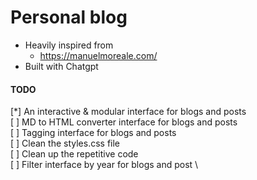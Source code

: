 # Personal blog

- Heavily inspired from
    - https://manuelmoreale.com/
- Built with Chatgpt

#### TODO
[*] An interactive & modular interface for blogs and posts \
[ ] MD to HTML converter interface for blogs and posts \
[ ] Tagging interface for blogs and posts \
[ ] Clean the styles.css file \
[ ] Clean up the repetitive code \
[ ] Filter interface by year for blogs and post \ 